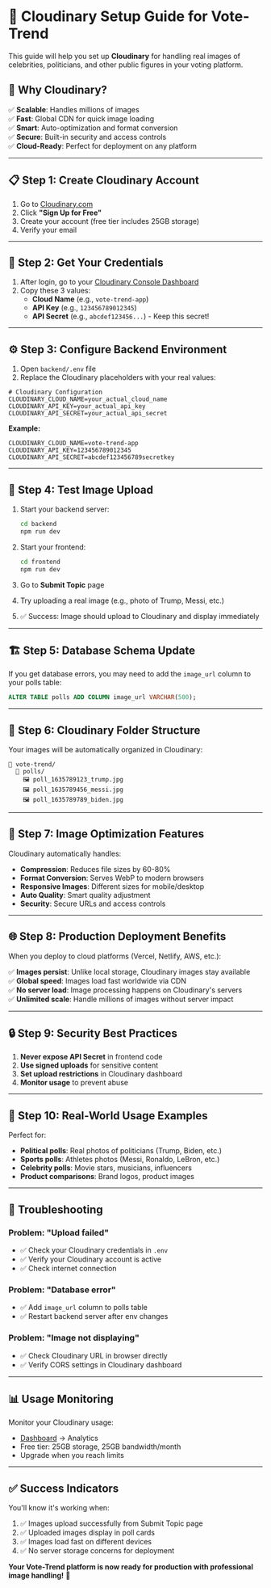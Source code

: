 # 🌟 Cloudinary Setup Guide for Vote-Trend

This guide will help you set up **Cloudinary** for handling real images of celebrities, politicians, and other public figures in your voting platform.

## 🚀 Why Cloudinary?

✅ **Scalable**: Handles millions of images  
✅ **Fast**: Global CDN for quick image loading  
✅ **Smart**: Auto-optimization and format conversion  
✅ **Secure**: Built-in security and access controls  
✅ **Cloud-Ready**: Perfect for deployment on any platform  

---

## 📋 Step 1: Create Cloudinary Account

1. Go to [Cloudinary.com](https://cloudinary.com/)
2. Click **"Sign Up for Free"**
3. Create your account (free tier includes 25GB storage)
4. Verify your email

---

## 🔧 Step 2: Get Your Credentials

1. After login, go to your [Cloudinary Console Dashboard](https://cloudinary.com/console)
2. Copy these 3 values:
   - **Cloud Name** (e.g., `vote-trend-app`)
   - **API Key** (e.g., `123456789012345`)
   - **API Secret** (e.g., `abcdef123456...`) - Keep this secret!

---

## ⚙️ Step 3: Configure Backend Environment

1. Open `backend/.env` file
2. Replace the Cloudinary placeholders with your real values:

```env
# Cloudinary Configuration
CLOUDINARY_CLOUD_NAME=your_actual_cloud_name
CLOUDINARY_API_KEY=your_actual_api_key
CLOUDINARY_API_SECRET=your_actual_api_secret
```

**Example:**
```env
CLOUDINARY_CLOUD_NAME=vote-trend-app
CLOUDINARY_API_KEY=123456789012345
CLOUDINARY_API_SECRET=abcdef123456789secretkey
```

---

## 🎯 Step 4: Test Image Upload

1. Start your backend server:
   ```bash
   cd backend
   npm run dev
   ```

2. Start your frontend:
   ```bash
   cd frontend
   npm run dev
   ```

3. Go to **Submit Topic** page
4. Try uploading a real image (e.g., photo of Trump, Messi, etc.)
5. ✅ Success: Image should upload to Cloudinary and display immediately

---

## 🏗️ Step 5: Database Schema Update

If you get database errors, you may need to add the `image_url` column to your polls table:

```sql
ALTER TABLE polls ADD COLUMN image_url VARCHAR(500);
```

---

## 📁 Step 6: Cloudinary Folder Structure

Your images will be automatically organized in Cloudinary:

```
📁 vote-trend/
  📁 polls/
    🖼️ poll_1635789123_trump.jpg
    🖼️ poll_1635789456_messi.jpg
    🖼️ poll_1635789789_biden.jpg
```

---

## 🎨 Step 7: Image Optimization Features

Cloudinary automatically handles:

- **Compression**: Reduces file sizes by 60-80%
- **Format Conversion**: Serves WebP to modern browsers
- **Responsive Images**: Different sizes for mobile/desktop
- **Auto Quality**: Smart quality adjustment
- **Security**: Secure URLs and access controls

---

## 🌐 Step 8: Production Deployment Benefits

When you deploy to cloud platforms (Vercel, Netlify, AWS, etc.):

✅ **Images persist**: Unlike local storage, Cloudinary images stay available  
✅ **Global speed**: Images load fast worldwide via CDN  
✅ **No server load**: Image processing happens on Cloudinary's servers  
✅ **Unlimited scale**: Handle millions of images without server impact  

---

## 🔒 Step 9: Security Best Practices

1. **Never expose API Secret** in frontend code
2. **Use signed uploads** for sensitive content
3. **Set upload restrictions** in Cloudinary dashboard
4. **Monitor usage** to prevent abuse

---

## 🎯 Step 10: Real-World Usage Examples

Perfect for:
- **Political polls**: Real photos of politicians (Trump, Biden, etc.)
- **Sports polls**: Athletes photos (Messi, Ronaldo, LeBron, etc.)
- **Celebrity polls**: Movie stars, musicians, influencers
- **Product comparisons**: Brand logos, product images

---

## 🚨 Troubleshooting

### Problem: "Upload failed"
- ✅ Check your Cloudinary credentials in `.env`
- ✅ Verify your Cloudinary account is active
- ✅ Check internet connection

### Problem: "Database error"
- ✅ Add `image_url` column to polls table
- ✅ Restart backend server after env changes

### Problem: "Image not displaying"
- ✅ Check Cloudinary URL in browser directly
- ✅ Verify CORS settings in Cloudinary dashboard

---

## 📊 Usage Monitoring

Monitor your Cloudinary usage:
- [Dashboard](https://cloudinary.com/console) → Analytics
- Free tier: 25GB storage, 25GB bandwidth/month
- Upgrade when you reach limits

---

## ✅ Success Indicators

You'll know it's working when:
1. ✅ Images upload successfully from Submit Topic page
2. ✅ Uploaded images display in poll cards
3. ✅ Images load fast on different devices
4. ✅ No server storage concerns for deployment

**Your Vote-Trend platform is now ready for production with professional image handling!** 🎉